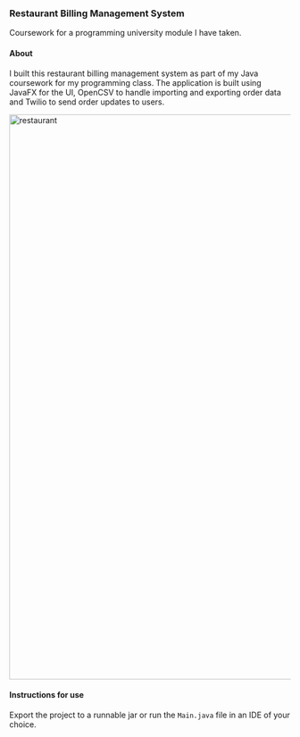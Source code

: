 ### Restaurant Billing Management System 

Coursework for a programming university module I have taken.

#### About

I built this restaurant billing management system as part of my Java coursework for my programming class. The application is built using JavaFX for the UI, OpenCSV to handle importing and exporting order data and Twilio to send order updates to users.

<img width="1012" alt="restaurant" src="https://cloud.githubusercontent.com/assets/7552626/21496052/90cca6ca-cc13-11e6-856f-ada06be74890.png">

#### Instructions for use 

Export the project to a runnable jar or run the `Main.java` file in an IDE of your choice.
